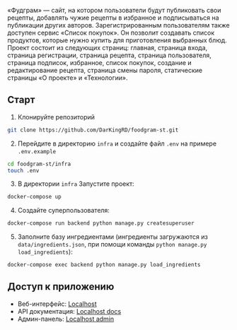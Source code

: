 «Фудграм» — сайт, на котором пользователи будут публиковать свои рецепты, добавлять чужие рецепты в избранное и подписываться на публикации других авторов. Зарегистрированным пользователям также доступен сервис «Список покупок». Он позволит создавать список продуктов, которые нужно купить для приготовления выбранных блюд.
Проект состоит из следующих страниц: главная, страница входа, страница регистрации, страница рецепта, страница пользователя, страница подписок, избранное, список покупок, создание и редактирование рецепта, страница смены пароля, статические страницы «О проекте» и «Технологии».

## Старт

1. Клонируйте репозиторий
```bash
git clone https://github.com/DarKingRD/foodgram-st.git
```
2. Перейдите в директорию `infra` и создайте файл `.env` на примере `.env.example`
```bash
cd foodgram-st/infra
touch .env
```
3. В директории `infra` Запустите проект:
```bash
docker-compose up
``` 
4. Создайте суперпользователя:
```bash
docker-compose run backend python manage.py createsuperuser
```
5. Заполните базу ингредиентами (ингредиенты загружаются из `data/ingredients.json`, при помощи команды `python manage.py load_ingredients`):
```bash
docker-compose exec backend python manage.py load_ingredients
```
## Доступ к приложению

- Веб-интерфейс: [Localhost](http://localhost/)
- API документация: [Localhost docs](http://localhost/api/docs/)
- Админ-панель: [Localhost admin](http://localhost/admin/)
